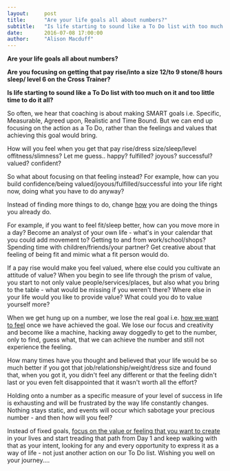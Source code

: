 ```yaml
---
layout:     post
title:      "Are your life goals all about numbers?"
subtitle:   "Is life starting to sound like a To Do list with too much on it and too little time to do it all?"  
date:       2016-07-08 17:00:00
author:     "Alison Macduff"
---
```


**Are your life goals all about numbers?**

**Are you focusing on getting that pay rise/into a size 12/to 9 stone/8 hours sleep/ level 6 on the Cross Trainer?**

**Is life starting to sound like a To Do list with too much on it and too little time to do it all?**

So often, we hear that coaching is about making SMART goals i.e. Specific, Measurable, Agreed upon, Realistic and Time Bound. But we can end up focusing on the action as a To Do, rather than the feelings and values that achieving this goal would bring.

How will you feel when you get that pay rise/dress size/sleep/level offitness/slimness? Let me guess.. happy? fulfilled? joyous? successful? valued? confident?

So what about focusing on that feeling instead? For example, how can you build confidence/being valued/joyous/fulfilled/successful into your life right now, doing what you have to do anyway?

Instead of finding more things to do, change <u>how</u> you are doing the things you already do.

For example, if you want to feel fit/sleep better, how can you move more in a day? Become an analyst of your own life - what&#39;s in your calendar that you could add movement to? Getting to and from work/school/shops? Spending time with children/friends/your partner? Get creative about that feeling of being fit and mimic what a fit person would do.

If a pay rise would make you feel valued, where else could you cultivate an attitude of value? When you begin to see life through the prism of value, you start to not only value people/services/places, but also what you bring to the table - what would be missing if you weren&#39;t there? Where else in your life would you like to provide value? What could you do to value yourself more?

When we get hung up on a number, we lose the real goal i.e. <u>how we want to feel</u> once we have achieved the goal. We lose our focus and creativity and become like a machine, hacking away doggedly to get to the number, only to find, guess what, that we can achieve the number and still not experience the feeling.

How many times have you thought and believed that your life would be so much better if you got that job/relationship/weight/dress size and found that, when you got it, you didn&#39;t feel any different or that the feeling didn&#39;t last or you even felt disappointed that it wasn&#39;t worth all the effort?

Holding onto a number as a specific measure of your level of success in life is exhausting and will be frustrated by the way life constantly changes. Nothing stays static, and events will occur which sabotage your precious number - and then how will you feel?

Instead of fixed goals, <u>focus on the value or feeling that you want to create</u> in your lives and start treading that path from Day 1 and keep walking with that as your intent, looking for any and every opportunity to express it as a way of life - not just another action on our To Do list.
Wishing you well on your journey....

